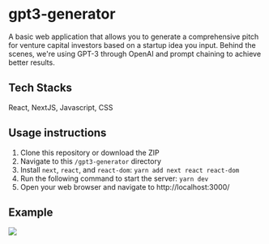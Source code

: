 # gpt3-generator
A basic web application that allows you to generate a comprehensive 
pitch for venture capital investors based on a startup idea you input. 
Behind the scenes, we're using GPT-3 through OpenAI and prompt 
chaining to achieve better results.

## Tech Stacks
React, NextJS, Javascript, CSS

## Usage instructions
1. Clone this repository or download the ZIP
2. Navigate to this `/gpt3-generator` directory
3. Install `next`, `react`, and `react-dom`: `yarn add next react react-dom`
3. Run the following command to start the server: `yarn dev`
4. Open your web browser and navigate to http://localhost:3000/

## Example
<img src="../assets/vcpitch.png">
